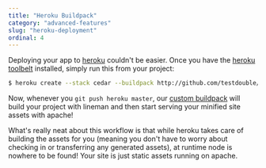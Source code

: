 ```yaml
---
title: "Heroku Buildpack"
category: "advanced-features"
slug: "heroku-deployment"
ordinal: 4
---
```


Deploying your app to [heroku](http://heroku.com) couldn't be easier. Once you
have the [heroku toolbelt](https://toolbelt.heroku.com) installed, simply run
this from your project:

```bash
$ heroku create --stack cedar --buildpack http://github.com/testdouble/heroku-buildpack-lineman.git
```

Now, whenever you `git push heroku master`, our [custom
buildpack](http://github.com/testdouble/heroku-buildpack-lineman) will build
your project with lineman and then start serving your minified site assets with
apache!

What's really neat about this workflow is that while heroku takes care of
building the assets for you (meaning you don't have to worry about checking in
or transferring any generated assets), at runtime node is nowhere to be found!
Your site is just static assets running on apache.
